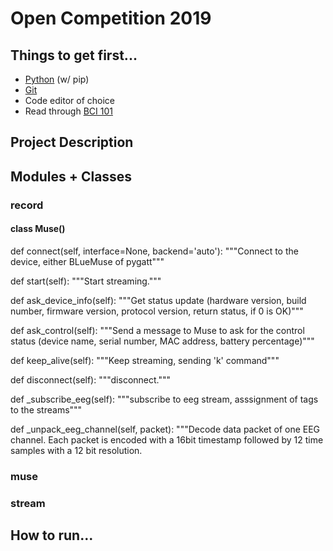 # Open Competition 2019

## Things to get first...

 * [Python](https://www.python.org/) (w/ pip)
 * [Git](https://git-scm.com/)
 * Code editor of choice
 * Read through [BCI 101](http://learn.neurotechedu.com/lessons/)
 
 ## Project Description
 
 
 
 ## Modules + Classes
### record
#### class Muse()
def connect(self, interface=None, backend='auto'):
        """Connect to the device, either BLueMuse of pygatt"""
        
def start(self):
        """Start streaming."""
        
def ask_device_info(self):
        """Get status update (hardware version, build number, firmware version, protocol version, return status, if 0 is OK)"""

def ask_control(self):
        """Send a message to Muse to ask for the control status (device name, serial number, MAC address, battery percentage)"""
        
def keep_alive(self):
        """Keep streaming, sending 'k' command"""

def disconnect(self):
        """disconnect."""

def _subscribe_eeg(self):
        """subscribe to eeg stream, asssignment of tags to the streams"""

def _unpack_eeg_channel(self, packet):
        """Decode data packet of one EEG channel.
        Each packet is encoded with a 16bit timestamp followed by 12 time
        samples with a 12 bit resolution.





### muse



### stream
 
 
 
 ## How to run...
